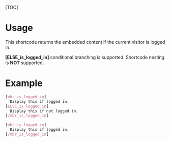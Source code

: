 [TOC]

# Usage
This shortcode returns the embedded content if the current visitor is logged in.

**[ELSE_is_logged_in]** conditional branching is supported.
Shortcode nesting is **NOT** supported.

# Example
```css
[mbr_is_logged_in]
  Display this if logged in.
[ELSE_is_logged_in]
  Display this if not logged in.
[/mbr_is_logged_in]
```
```css
[mbr_is_logged_in]
  Display this if logged in.
[/mbr_is_logged_in]
```